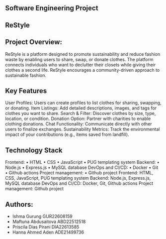 ## Software Engineering Project

## ReStyle

## Project Overview:
ReStyle is a platform designed to promote sustainability and reduce fashion waste by enabling users to share, swap, or donate clothes. The platform connects individuals who want to declutter their closets while giving their clothes a second life. 
ReStyle encourages a community-driven approach to sustainable fashion.

## Key Features
User Profiles: Users can create profiles to list clothes for sharing, swapping, or donating. 
Item Listings: Add detailed descriptions, images, and tags for clothes you want to share. 
Search & Filter: Discover clothes by size, type, location, or condition. 
Donation Option: Partner with charities to enable clothing donations. 
Chat Functionality: Communicate directly with other users to finalize exchanges. 
Sustainability Metrics: Track the environmental impact of your contributions (e.g., items saved from landfill). 

## Technology Stack 
Frontend: • HTML • CSS • JavaScript • PUG templating system 
Backend: • Node.js • Express.js • MySQL database DevOps and CI/CD: • Docker • Git • Github actions 
Project management: • Github project Frontend: HTML, CSS, JavaScript, PUG templating system 
Backend: Node.js, Express.js, MySQL database DevOps and CI/CD: Docker, Git, Github actions 
Project management: Github project

## Authors: 
- Ishma Gurung GUR22608159
- Maftuna Abdusaitova ABD22512518
- Priscila Dias Pirani DIA22613585
- Hanna Ahmed Aden ADE21499736
  
